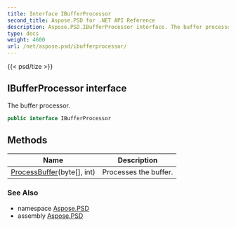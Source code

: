 ```yaml
---
title: Interface IBufferProcessor
second_title: Aspose.PSD for .NET API Reference
description: Aspose.PSD.IBufferProcessor interface. The buffer processor
type: docs
weight: 4600
url: /net/aspose.psd/ibufferprocessor/
---
```

{{< psd/tize >}}
## IBufferProcessor interface

The buffer processor.

```csharp
public interface IBufferProcessor
```

## Methods

| Name | Description |
| --- | --- |
| [ProcessBuffer](../../aspose.psd/ibufferprocessor/processbuffer/)(byte[], int) | Processes the buffer. |

### See Also

* namespace [Aspose.PSD](../../aspose.psd/)
* assembly [Aspose.PSD](../../)



